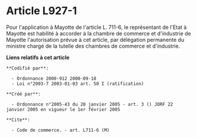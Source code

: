 # Article L927-1

Pour l'application à Mayotte de l'article L. 711-6, le représentant de l'Etat à Mayotte est habilité à accorder à la chambre
de commerce et d'industrie de Mayotte l'autorisation prévue à cet article, par délégation permanente du ministre chargé de la
tutelle des chambres de commerce et d'industrie.

**Liens relatifs à cet article**

	**Codifié par**:

	  - Ordonnance 2000-912 2000-09-18
	  - Loi n°2003-7 2003-01-03 art. 50 I (ratification)

	**Créé par**:

	  - Ordonnance n°2005-43 du 20 janvier 2005 - art. 3 () JORF 22 janvier 2005 en vigueur le 1er février 2005

	**Cite**:

	  - Code de commerce. - art. L711-6 (M)
